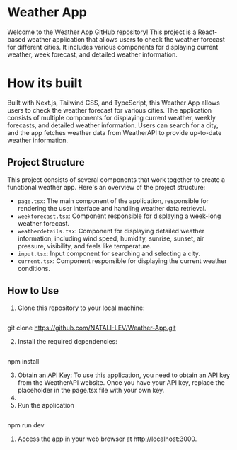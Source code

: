 # Weather App

Welcome to the Weather App GitHub repository! This project is a React-based weather application that allows users to check the weather forecast for different cities. It includes various components for displaying current weather, week forecast, and detailed weather information.

# How its built

Built with Next.js, Tailwind CSS, and TypeScript, this Weather App allows users to check the weather forecast for various cities. The application consists of multiple components for displaying current weather, weekly forecasts, and detailed weather information. Users can search for a city, and the app fetches weather data from WeatherAPI to provide up-to-date weather information.

## Project Structure

This project consists of several components that work together to create a functional weather app. Here's an overview of the project structure:

- `page.tsx`: The main component of the application, responsible for rendering the user interface and handling weather data retrieval.
- `weekforecast.tsx`: Component responsible for displaying a week-long weather forecast.
- `weatherdetails.tsx`: Component for displaying detailed weather information, including wind speed, humidity, sunrise, sunset, air pressure, visibility, and feels like temperature.
- `input.tsx`: Input component for searching and selecting a city.
- `current.tsx`: Component responsible for displaying the current weather conditions.

## How to Use

1. Clone this repository to your local machine:
    ```bash
git clone https://github.com/NATALI-LEV/Weather-App.git

2. Install the required dependencies:
    ```bash
npm install

3. Obtain an API Key: To use this application, you need to obtain an API key from the WeatherAPI website. Once you have your API key, replace the placeholder in the page.tsx file with your own key.
4. 
5. Run the application
    ```bash
npm run dev

1. Access the app in your web browser at http://localhost:3000.


